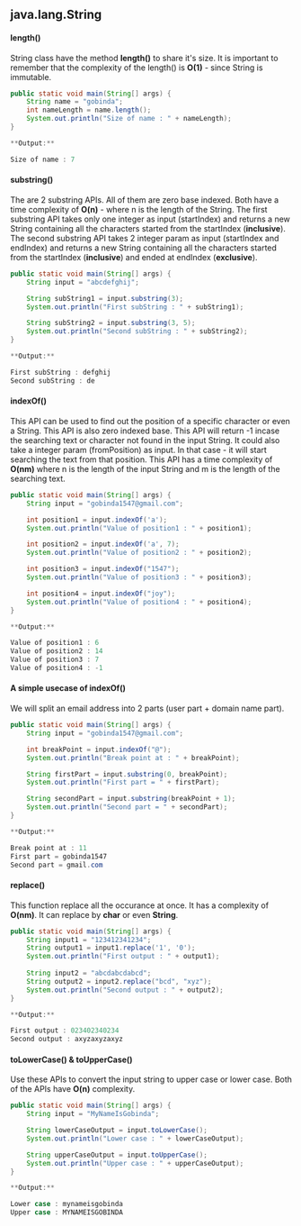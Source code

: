 ## java.lang.String


#### length()

String class have the method **length()** to share it's size. It is important to remember that the complexity of the length() is **O(1)** - since String is immutable.

```java
public static void main(String[] args) {
	String name = "gobinda";
	int nameLength = name.length();
	System.out.println("Size of name : " + nameLength);
}

**Output:**

Size of name : 7
```

#### substring()

The are 2 substring APIs. All of them are zero base indexed. Both have a time complexity of **O(n)** - where n is the length of the String. The first substring API takes only one integer as input (startIndex) and returns a new String containing all the characters started from the startIndex (**inclusive**). The second substring API takes 2 integer param as input (startIndex and endIndex) and returns a new String containing all the characters started from the startIndex (**inclusive**) and ended at endIndex (**exclusive**).

```java
public static void main(String[] args) {
	String input = "abcdefghij";

	String subString1 = input.substring(3);
	System.out.println("First subString : " + subString1);

	String subString2 = input.substring(3, 5);
	System.out.println("Second subString : " + subString2);
}

**Output:**

First subString : defghij
Second subString : de
```

#### indexOf()

This API can be used to find out the position of a specific character or even a String. This API is also zero indexed base. This API will return -1 incase the searching text or character not found in the input String. It could also take a integer param (fromPosition) as input. In that case - it will start searching the text from that position. This API has a time complexity of **O(nm)** where n is the length of the input String and m is the length of the searching text. 


```java
public static void main(String[] args) {
	String input = "gobinda1547@gmail.com";

	int position1 = input.indexOf('a');
	System.out.println("Value of position1 : " + position1);

	int position2 = input.indexOf('a', 7);
	System.out.println("Value of position2 : " + position2);

	int position3 = input.indexOf("1547");
	System.out.println("Value of position3 : " + position3);

	int position4 = input.indexOf("joy");
	System.out.println("Value of position4 : " + position4);
}

**Output:**

Value of position1 : 6
Value of position2 : 14
Value of position3 : 7
Value of position4 : -1
```


#### A simple usecase of indexOf()

We will split an email address into 2 parts (user part + domain name part).

```java
public static void main(String[] args) {
	String input = "gobinda1547@gmail.com";

	int breakPoint = input.indexOf("@");
	System.out.println("Break point at : " + breakPoint);

	String firstPart = input.substring(0, breakPoint);
	System.out.println("First part = " + firstPart);

	String secondPart = input.substring(breakPoint + 1);
	System.out.println("Second part = " + secondPart);
}

**Output:**

Break point at : 11
First part = gobinda1547
Second part = gmail.com
```

#### replace()

This function replace all the occurance at once. It has a complexity of **O(nm)**. It can replace by **char** or even **String**.

```java
public static void main(String[] args) {
	String input1 = "123412341234";
	String output1 = input1.replace('1', '0');
	System.out.println("First output : " + output1);
	
	String input2 = "abcdabcdabcd";
	String output2 = input2.replace("bcd", "xyz");
	System.out.println("Second output : " + output2);
}

**Output:**

First output : 023402340234
Second output : axyzaxyzaxyz
```

#### toLowerCase() & toUpperCase()

Use these APIs to convert the input string to upper case or lower case. Both of the APIs have **O(n)** complexity.

```java
public static void main(String[] args) {
	String input = "MyNameIsGobinda";

	String lowerCaseOutput = input.toLowerCase();
	System.out.println("Lower case : " + lowerCaseOutput);

	String upperCaseOutput = input.toUpperCase();
	System.out.println("Upper case : " + upperCaseOutput);
}

**Output:**

Lower case : mynameisgobinda
Upper case : MYNAMEISGOBINDA
```